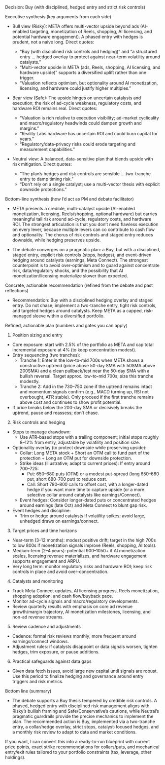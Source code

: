 Decision: Buy (with disciplined, hedged entry and strict risk controls)

Executive synthesis (key arguments from each side)

- Bull view (Risky): META offers multi-vector upside beyond ads (AI-enabled targeting, monetization of Reels, shopping, AI licensing, and potential hardware engagement). A phased entry with hedges is prudent, not a naive long. Direct quotes:
  - “Buy (with disciplined risk controls and hedging)” and “a structured entry … hedged overlay to protect against near-term volatility around catalysts.”
  - “Multi-vector upside in META (ads, Reels, shopping, AI licensing, and hardware upside)” supports a diversified uplift rather than one trigger.
  - “Valuation reflects optimism, but optionality around AI monetization, licensing, and hardware could justify higher multiples.”

- Bear view (Safe): The upside hinges on uncertain catalysts and execution; the risk of ad-cycle weakness, regulatory costs, and hardware ROI remains real. Direct quotes:
  - “Valuation is rich relative to execution visibility; ad-market cyclicality and macro/regulatory headwinds could dampen growth and margins.”
  - “Reality Labs hardware has uncertain ROI and could burn capital for years.”
  - “Regulatory/data-privacy risks could erode targeting and measurement capabilities.”

- Neutral view: A balanced, data-sensitive plan that blends upside with risk mitigation. Direct quotes:
  - “The plan’s hedges and risk controls are sensible … two-tranche entry to damp timing risk.”
  - “Don’t rely on a single catalyst; use a multi-vector thesis with explicit downside protections.”

Bottom-line synthesis (how I’d act as PM and debate facilitator)

- META presents a credible, multi-catalyst upside (AI-enabled monetization, licensing, Reels/shopping, optional hardware) but carries meaningful tail risk around ad-cycle, regulatory costs, and hardware ROI. The strongest articulation is that you don’t need flawless execution on every lever, because multiple levers can co contribute to cash flow and optionality. The chorus of risk controls and staged entry reduces downside, while hedging preserves upside.

- The debate converges on a pragmatic plan: a Buy, but with a disciplined, staged entry, explicit risk controls (stops, hedges), and event-driven hedging around catalysts (earnings, Meta Connect). The strongest counterpoint is to avoid over-optimism and to guard against concentrate risk, data/regulatory shocks, and the possibility that AI monetization/licensing materialize slower than expected.

Concrete, actionable recommendation (refined from the debate and past reflections)

- Recommendation: Buy with a disciplined hedging overlay and staged entry. Do not chase; implement a two-tranche entry, tight risk controls, and targeted hedges around catalysts. Keep META as a capped, risk-managed sleeve within a diversified portfolio.

Refined, actionable plan (numbers and gates you can apply)

1) Position sizing and entry
- Core exposure: start with 2.5% of the portfolio as META and cap total incremental exposure at 4% (to keep concentration modest).
- Entry sequencing (two tranches):
  - Tranche 1: Enter in the low-to-mid 700s when META shows a constructive uptrend (price above 50-day SMA with 50SMA above 200SMA) and a clean pullback/test near the 50-day SMA with a bullish reversal. Target approx. low-to-mid 700s; size this tranche modestly.
  - Tranche 2: Add in the 730–750 zone if the uptrend remains intact and momentum signals confirm (e.g., MACD turning up, RSI not overbought, ATR stable). Only proceed if the first tranche remains above cost and continues to show profit potential.
- If price breaks below the 200-day SMA or decisively breaks the uptrend, pause and reassess; don’t chase.

2) Risk controls and hedging
- Stops to manage drawdown:
  - Use ATR-based stops with a trailing component; initial stops roughly 8–12% from entry, adjustable by volatility and position size.
- Optionality overlay (to protect downside while preserving upside):
  - Collar: Long META stock + Short an OTM call to fund part of the protection + Long an OTM put for downside protection.
  - Strike ideas (illustrative; adapt to current prices): If entry around 700–725:
    - Put: 650–680 puts (OTM) or a modest put-spread (long 650–680 put, short 680–700 put) to reduce cost.
    - Call: Short 780–800 calls to offset cost, with a longer-dated hedge if you want more time to capture upside (or a more selective collar around catalysts like earnings/Connect).
  - Event hedges: Consider longer-dated puts or concentrated hedges around earnings (late Oct) and Meta Connect to blunt gap risk.
- Event hedges and discipline:
  - Trim or hedge around catalysts if volatility spikes; avoid large, unhedged draws on earnings/connect.

3) Target prices and time horizons
- Near-term (3–12 months): modest positive drift; target in the high 700s to low 800s if monetization signals improve (Reels, shopping, AI tools).
- Medium-term (2–4 years): potential 900–1050+ if AI monetization scales, licensing revenue materializes, and hardware engagement supports engagement and ARPU.
- Very long term: monitor regulatory risks and hardware ROI; keep risk controls in place and avoid over-concentration.

4) Catalysts and monitoring
- Track Meta Connect updates, AI licensing progress, Reels monetization, shopping adoption, and cash flow/buyback pace.
- Monitor ad-cycle signals and macro/regulatory developments.
- Review quarterly results with emphasis on core ad revenue growth/margin trajectory, AI monetization milestones, licensing, and non-ad revenue streams.

5) Review cadence and adjustments
- Cadence: formal risk reviews monthly; more frequent around earnings/connect windows.
- Adjustment rules: if catalysts disappoint or data signals worsen, tighten hedges, trim exposure, or pause additions.

6) Practical safeguards against data gaps
- Given data fetch issues, avoid large new capital until signals are robust. Use this period to finalize hedging and governance around entry triggers and risk metrics.

Bottom line (summary)
- The debate supports a Buy thesis tempered by credible risk controls. A phased, hedged entry with disciplined risk management aligns with Risky’s bullish framing and Safe/Conservative’s cautions, while Neutral’s pragmatic guardrails provide the precise mechanics to implement the plan. The recommended action is Buy, implemented via a two-tranche entry, a collar/hedge overlay, strict stops, catalyst-focused hedges, and a monthly risk review to adapt to data and market conditions.

If you want, I can convert this into a ready-to-run blueprint with current price points, exact strike recommendations for collars/puts, and mechanical entry/exit rules tailored to your portfolio constraints (tax, leverage, other holdings).